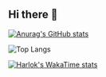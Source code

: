 ## Hi there 👋

<!--
**AxeDelUbac/AxeDelUbac** is a ✨ _special_ ✨ repository because its `README.md` (this file) appears on your GitHub profile.

Here are some ideas to get you started:

- 🔭 I’m currently working on ...
- 🌱 I’m currently learning ...
- 👯 I’m looking to collaborate on ...
- 🤔 I’m looking for help with ...
- 💬 Ask me about ...
- 📫 How to reach me: ...
- 😄 Pronouns: ...
- ⚡ Fun fact: ...
-->

<!-- ![Statistiques GitHub](https://github-readme-stats.vercel.app/api?username=AxeDelUbac&show_icons=true&theme=default)
![Langages les plus utilisés](https://github-readme-stats.vercel.app/api/top-langs/?username=AxeDelUbac&layout=compact) -->

[![Anurag's GitHub stats](https://github-readme-stats.vercel.app/api?username=AxeDelUbac)](https://github.com/anuraghazra/github-readme-stats)

![Top Langs](https://github-readme-stats.vercel.app/api/top-langs/?username=AxeDelUbac&langs_count=8)

[![Harlok's WakaTime stats](https://github-readme-stats.vercel.app/api/wakatime?username=ffflabs)](https://github.com/AxeDelUbac/github-readme-stats)